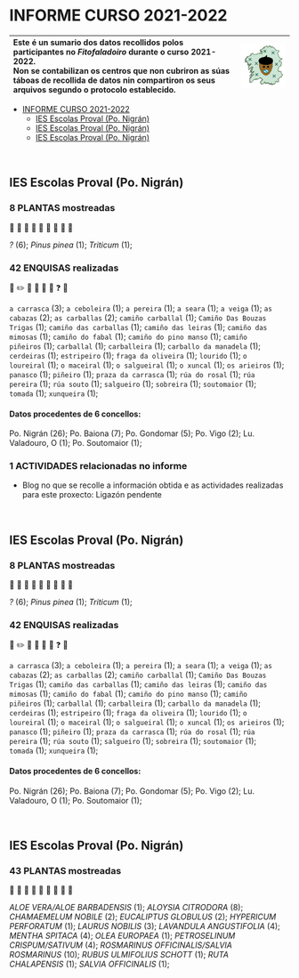 <link rel="stylesheet" href="css/estilo.css">

# INFORME CURSO 2021-2022



| Este é un sumario dos datos recollidos polos participantes no _Fitofaladoiro_ durante o curso 2021-2022.   <br />Non se contabilizan os centros que non cubriron as súas táboas de recollida de datos nin compartiron os seus arquivos segundo o protocolo establecido. | <img src='img/fitofaladoiro_animado_transparente.gif'> |
| :--- | --- |


  - [INFORME CURSO 2021-2022](#informe-curso-2021-2022)
    - [<span class='participante'>IES Escolas Proval (Po. Nigrán)</span>](#span-classparticipanteies-escolas-proval-po-nigránspan)
    - [<span class='participante'>IES Escolas Proval (Po. Nigrán)</span>](#span-classparticipanteies-escolas-proval-po-nigránspan-1)
    - [<span class='participante'>IES Escolas Proval (Po. Nigrán)</span>](#span-classparticipanteies-escolas-proval-po-nigránspan-2)


<br />
<div class='divpart'>
<div class='divpartit'>

## <span class='participante'>IES Escolas Proval (Po. Nigrán)</span>

</div>

<div class='divpla divseccion'>

### 8 <span class='PLA'>PLANTAS</span> mostreadas
 :herb: :deciduous_tree: :evergreen_tree: :palm_tree: :seedling: :tomato: :pear: :apple: :mushroom: 

_?_&nbsp;(6); _Pinus pinea_&nbsp;(1); _Triticum_&nbsp;(1); 
</div>

<div class='divenq divseccion'>

### 42 <span class='ENQ'>ENQUISAS</span> realizadas
 :notebook: :pencil2: :microphone: :older_man: :older_woman: :movie_camera: :question: :pencil: 



`a carrasca`&nbsp;(3); `a ceboleira`&nbsp;(1); `a pereira`&nbsp;(1); `a seara`&nbsp;(1); `a veiga`&nbsp;(1); `as cabazas`&nbsp;(2); `as carballas`&nbsp;(2); `camiño carballal`&nbsp;(1); `Camiño Das Bouzas Trigas`&nbsp;(1); `camiño das carballas`&nbsp;(1); `camiño das leiras`&nbsp;(1); `camiño das mimosas`&nbsp;(1); `camiño do fabal`&nbsp;(1); `camiño do pino manso`&nbsp;(1); `camiño piñeiros`&nbsp;(1); `carballal`&nbsp;(1); `carballeira`&nbsp;(1); `carballo da manadela`&nbsp;(1); `cerdeiras`&nbsp;(1); `estripeiro`&nbsp;(1); `fraga da oliveira`&nbsp;(1); `lourido`&nbsp;(1); `o loureiral`&nbsp;(1); `o maceiral`&nbsp;(1); `o salgueiral`&nbsp;(1); `o xuncal`&nbsp;(1); `os arieiros`&nbsp;(1); `panasco`&nbsp;(1); `piñeiro`&nbsp;(1); `praza da carrasca`&nbsp;(1); `rúa do rosal`&nbsp;(1); `rúa pereira`&nbsp;(1); `rúa souto`&nbsp;(1); `salgueiro`&nbsp;(1); `sobreira`&nbsp;(1); `soutomaior`&nbsp;(1); `tomada`&nbsp;(1); `xunqueira`&nbsp;(1); 
#### Datos procedentes de 6 concellos:

Po. Nigrán&nbsp;(26); Po. Baiona&nbsp;(7); Po. Gondomar&nbsp;(5); Po. Vigo&nbsp;(2); Lu. Valadouro, O&nbsp;(1); Po. Soutomaior&nbsp;(1); 
</div>

<div class='divinf divseccion'>

### 1 <span class='INF'>ACTIVIDADES</span> relacionadas no informe
- Blog no que se recolle a información obtida e as actividades realizadas para este proxecto: Ligazón pendente
</div>


</div>


<br />
<div class='divpart'>
<div class='divpartit'>

## <span class='participante'>IES Escolas Proval (Po. Nigrán)</span>

</div>

<div class='divpla divseccion'>

### 8 <span class='PLA'>PLANTAS</span> mostreadas
 :herb: :deciduous_tree: :evergreen_tree: :palm_tree: :seedling: :tomato: :pear: :apple: :mushroom: 

_?_&nbsp;(6); _Pinus pinea_&nbsp;(1); _Triticum_&nbsp;(1); 
</div>

<div class='divenq divseccion'>

### 42 <span class='ENQ'>ENQUISAS</span> realizadas
 :notebook: :pencil2: :microphone: :older_man: :older_woman: :movie_camera: :question: :pencil: 



`a carrasca`&nbsp;(3); `a ceboleira`&nbsp;(1); `a pereira`&nbsp;(1); `a seara`&nbsp;(1); `a veiga`&nbsp;(1); `as cabazas`&nbsp;(2); `as carballas`&nbsp;(2); `camiño carballal`&nbsp;(1); `Camiño Das Bouzas Trigas`&nbsp;(1); `camiño das carballas`&nbsp;(1); `camiño das leiras`&nbsp;(1); `camiño das mimosas`&nbsp;(1); `camiño do fabal`&nbsp;(1); `camiño do pino manso`&nbsp;(1); `camiño piñeiros`&nbsp;(1); `carballal`&nbsp;(1); `carballeira`&nbsp;(1); `carballo da manadela`&nbsp;(1); `cerdeiras`&nbsp;(1); `estripeiro`&nbsp;(1); `fraga da oliveira`&nbsp;(1); `lourido`&nbsp;(1); `o loureiral`&nbsp;(1); `o maceiral`&nbsp;(1); `o salgueiral`&nbsp;(1); `o xuncal`&nbsp;(1); `os arieiros`&nbsp;(1); `panasco`&nbsp;(1); `piñeiro`&nbsp;(1); `praza da carrasca`&nbsp;(1); `rúa do rosal`&nbsp;(1); `rúa pereira`&nbsp;(1); `rúa souto`&nbsp;(1); `salgueiro`&nbsp;(1); `sobreira`&nbsp;(1); `soutomaior`&nbsp;(1); `tomada`&nbsp;(1); `xunqueira`&nbsp;(1); 
#### Datos procedentes de 6 concellos:

Po. Nigrán&nbsp;(26); Po. Baiona&nbsp;(7); Po. Gondomar&nbsp;(5); Po. Vigo&nbsp;(2); Lu. Valadouro, O&nbsp;(1); Po. Soutomaior&nbsp;(1); 
</div>


</div>


<br />
<div class='divpart'>
<div class='divpartit'>

## <span class='participante'>IES Escolas Proval (Po. Nigrán)</span>

</div>

<div class='divpla divseccion'>

### 43 <span class='PLA'>PLANTAS</span> mostreadas
 :herb: :deciduous_tree: :evergreen_tree: :palm_tree: :seedling: :tomato: :pear: :apple: :mushroom: 

_ALOE VERA/ALOE BARBADENSIS_&nbsp;(1); _ALOYSIA CITRODORA_&nbsp;(8); _CHAMAEMELUM NOBILE_&nbsp;(2); _EUCALIPTUS GLOBULUS_&nbsp;(2); _HYPERICUM PERFORATUM_&nbsp;(1); _LAURUS NOBILIS_&nbsp;(3); _LAVANDULA ANGUSTIFOLIA_&nbsp;(4); _MENTHA SPITACA_&nbsp;(4); _OLEA EUROPAEA_&nbsp;(1); _PETROSELINUM CRISPUM/SATIVUM_&nbsp;(4); _ROSMARINUS OFFICINALIS/SALVIA ROSMARINUS_&nbsp;(10); _RUBUS ULMIFOLIUS SCHOTT_&nbsp;(1); _RUTA CHALAPENSIS_&nbsp;(1); _SALVIA OFFICINALIS_&nbsp;(1); 
</div>


</div>


